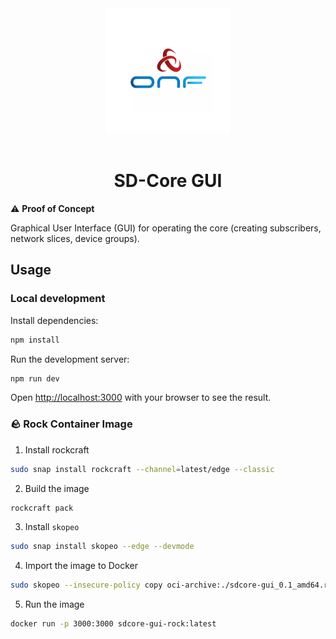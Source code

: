 <div align="center">
  <img src="./onf-icon.svg" alt="ONF Icon" width="200" height="200">
</div>
<br/>
<div align="center">
  <h1>SD-Core GUI</h1>
</div>

:warning: **Proof of Concept**

Graphical User Interface (GUI) for operating the core (creating subscribers, network slices, device groups).

## Usage

### Local development

Install dependencies:

```bash
npm install
```

Run the development server:

```bash
npm run dev
```

Open [http://localhost:3000](http://localhost:3000) with your browser to see the result.

### 🪨 Rock Container Image

1. Install rockcraft

```bash
sudo snap install rockcraft --channel=latest/edge --classic
```

2. Build the image

```bash
rockcraft pack
```

3. Install `skopeo`

```bash
sudo snap install skopeo --edge --devmode
```

4. Import the image to Docker

```bash
sudo skopeo --insecure-policy copy oci-archive:./sdcore-gui_0.1_amd64.rock docker-daemon:sdcore-gui-rock:latest
```

5. Run the image

```bash
docker run -p 3000:3000 sdcore-gui-rock:latest
```
